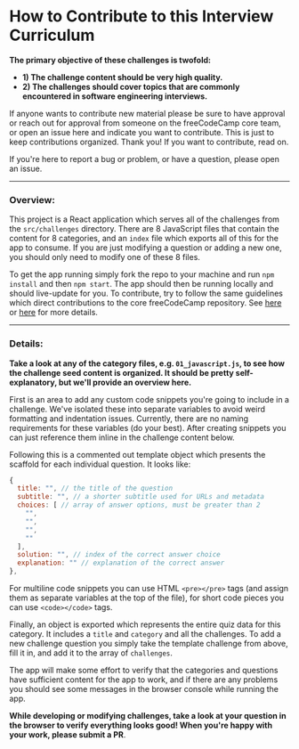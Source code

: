 # How to Contribute to this Interview Curriculum

**The primary objective of these challenges is twofold:**
- **1) The challenge content should be very high quality.**
- **2) The challenges should cover topics that are commonly encountered in software engineering interviews.**

If anyone wants to contribute new material please be sure to have approval or reach out for approval from someone on the freeCodeCamp core team, or open an issue here and indicate you want to contribute. This is just to keep contributions organized. Thank you! If you want to contribute, read on.

If you're here to report a bug or problem, or have a question, please open an issue.

***

### Overview:

This project is a React application which serves all of the challenges from the `src/challenges` directory. There are 8 JavaScript files that contain the content for 8 categories, and an `index` file which exports all of this for the app to consume. If you are just modifying a question or adding a new one, you should only need to modify one of these 8 files.

To get the app running simply fork the repo to your machine and run `npm install` and then `npm start`. The app should then be running locally and should live-update for you. To contribute, try to follow the same guidelines which direct contributions to the core freeCodeCamp repository. See [here](https://github.com/freeCodeCamp/freeCodeCamp/blob/staging/CONTRIBUTING.md) or [here](https://github.com/freeCodeCamp/how-to-contribute-to-open-source/blob/master/CONTRIBUTING.md) for more details.

***

### Details:

**Take a look at any of the category files, e.g. `01_javascript.js`, to see how the challenge seed content is organized. It should be pretty self-explanatory, but we'll provide an overview here.**

First is an area to add any custom code snippets you're going to include in a challenge. We've isolated these into separate variables to avoid weird formatting and indentation issues. Currently, there are no naming requirements for these variables (do your best). After creating snippets you can just reference them inline in the challenge content below.

Following this is a commented out template object which presents the scaffold for each individual question. It looks like:

``` javascript
{
  title: "", // the title of the question
  subtitle: "", // a shorter subtitle used for URLs and metadata
  choices: [ // array of answer options, must be greater than 2
    "",
    "",
    "",
    ""
  ],
  solution: "", // index of the correct answer choice
  explanation: "" // explanation of the correct answer
},
```

For multiline code snippets you can use HTML `<pre></pre>` tags (and assign them as separate variables at the top of the file), for short code pieces you can use `<code></code>` tags.

Finally, an object is exported which represents the entire quiz data for this category. It includes a `title` and `category` and all the challenges. To add a new challenge question you simply take the template challenge from above, fill it in, and add it to the array of `challenges`.

The app will make some effort to verify that the categories and questions have sufficient content for the app to work, and if there are any problems you should see some messages in the browser console while running the app.

**While developing or modifying challenges, take a look at your question in the browser to verify everything looks good! When you're happy with your work, please submit a PR**.
